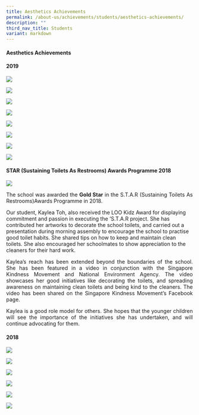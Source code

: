```yaml
---
title: Aesthetics Achievements
permalink: /about-us/achievements/students/aesthetics-achievements/
description: ""
third_nav_title: Students
variant: markdown
---
```

<h4>Aesthetics Achievements</h4>

<h4> 2019</h4>

![](/images/Picture8.png)

![](/images/Picture9.png)

![](/images/Picture10.png)

![](/images/Picture11.png)

![](/images/Picture12.png)

![](/images/Picture13.png)

![](/images/Picture14.png)

![](/images/Picture15.png)

<h4>STAR&nbsp;(Sustaining Toilets As Restrooms) Awards Programme 2018</h4>

![](/images/STAR.jpg)

<p align="justify">The school was awarded the <b>Gold Star</b> in the S.T.A.R (Sustaining Toilets As Restrooms)Awards Programme in 2018.</p>

<p>Our student, Kaylea Toh, also received the LOO Kidz Award for displaying commitment and passion in executing the ‘S.T.A.R project. She has contributed her artworks to decorate the school toilets, and carried out a presentation during morning assembly to encourage the school to practise good toilet habits. She shared tips on how to keep and maintain clean toilets. She also encouraged her schoolmates to show appreciation to the cleaners for their hard work.</p>

<p align="justify">Kaylea’s reach has been extended beyond the boundaries of the school. She has been featured in a video in conjunction with the Singapore Kindness Movement and National Environment Agency. The video showcases her good initiatives like decorating the toilets, and spreading awareness on maintaining clean toilets and being kind to the cleaners. The video has been shared on the Singapore Kindness Movement’s Facebook page.</p>

<p align="justify">Kaylea is a good role model for others. She hopes that the younger children will see the importance of the initiatives she has undertaken, and will continue advocating for them.</p>

<h4>2018</h4>

![](/images/Picture18a.png)

![](/images/Picture19.png)

![](/images/Picture20.png)

![](/images/Picture22a.png)

![](/images/Picture23a.png)

![](/images/Picture24a.png)
